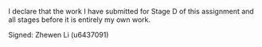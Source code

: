 I declare that the work I have submitted for Stage D of this assignment and all stages before it is entirely my own work.



Signed: Zhewen Li (u6437091)
